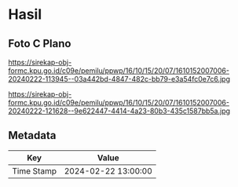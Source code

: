 # Hasil

## Foto C Plano

https://sirekap-obj-formc.kpu.go.id/c09e/pemilu/ppwp/16/10/15/20/07/1610152007006-20240222-113945--03a442bd-4847-482c-bb79-e3a54fc0e7c6.jpg

https://sirekap-obj-formc.kpu.go.id/c09e/pemilu/ppwp/16/10/15/20/07/1610152007006-20240222-121628--9e622447-4414-4a23-80b3-435c1587bb5a.jpg


## Metadata

| Key        | Value               |
| ---------- | ------------------- |
| Time Stamp | 2024-02-22 13:00:00 |



